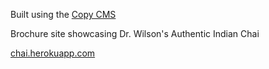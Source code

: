 Built using the [Copy CMS](https://github.com/javan/copy)

Brochure site showcasing Dr. Wilson's Authentic Indian Chai

[chai.herokuapp.com](http://chai.herokuapp.com)
